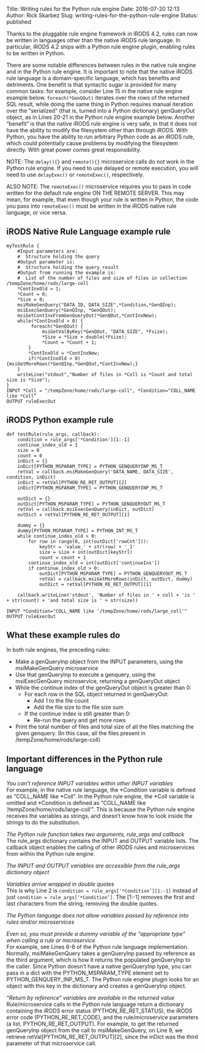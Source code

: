 Title: Writing rules for the Python rule engine
Date: 2016-07-20 12:13
Author: Rick Skarbez
Slug: writing-rules-for-the-python-rule-engine
Status: published

Thanks to the pluggable rule engine framework in iRODS 4.2, rules can
now be written in languages other than the native iRODS rule language.
In particular, iRODS 4.2 ships with a Python rule engine plugin,
enabling rules to be written in Python.

There are some notable differences between rules in the native rule
engine and in the Python rule engine. It is important to note that the
native iRODS rule language is a domain-specific language, which has
benefits and detriments. One benefit is that syntactic sugar is provided
for many common tasks: for example, consider Line 15 in the native rule
engine example below. `foreach(*GenQOut)` iterates over the rows of the
returned SQL result, while doing the same thing in Python requires
manual iteration over the “serialized” (that is, turned into a Python
dictionary) genQueryOut object, as in Lines 20-21 in the Python rule
engine example below. Another “benefit” is that the native iRODS rule
engine is very safe, in that it does not have the ability to modify the
filesystem other than through iRODS. With Python, you have the ability
to run arbitrary Python code as an iRODS rule, which could potentially
cause problems by modifying the filesystem directly. With great power
comes great responsibility.

NOTE: The `delay(){}` and `remote(){}` microservice calls do not work in
the Python rule engine. If you need to use delayed or remote execution,
you will need to use `delayExec()` or `remoteExec()`, respectively.

ALSO NOTE: The `remoteExec()` microservice requires you to pass in code
written for the default rule engine ON THE REMOTE SERVER. This may mean,
for example, that even though your rule is written in Python, the code
you pass into `remoteExec()` must be written in the iRODS native rule
language, or vice versa.

iRODS Native Rule Language example rule
---------------------------------------

    myTestRule {                                                                                                  
        #Input parameters are:
        #  Structure holding the query
        #Output parameter is:
        #  Structure holding the query result
        #Output from running the example is:
        #  List of the number of files and size of files in collection /tempZone/home/rods/large-coll
        *ContInxOld = 1;
        *Count = 0;
        *Size = 0;
        msiMakeGenQuery("DATA_ID, DATA_SIZE",*Condition,*GenQInp);
        msiExecGenQuery(*GenQInp, *GenQOut);
        msiGetContInxFromGenQueryOut(*GenQOut,*ContInxNew);
        while(*ContInxOld > 0) {
             foreach(*GenQOut) {
                 msiGetValByKey(*GenQOut, "DATA_SIZE", *Fsize);
                 *Size = *Size + double(*Fsize);
                 *Count = *Count + 1;
            }
            *ContInxOld = *ContInxNew;
            if(*ContInxOld > 0) {msiGetMoreRows(*GenQInp,*GenQOut,*ContInxNew);}
        }
        writeLine("stdout","Number of files in *Coll is *Count and total size is *Size");
    }
    INPUT *Coll = "/tempZone/home/rods/large-coll", *Condition="COLL_NAME like *Coll”
    OUTPUT ruleExecOut

iRODS Python example rule
-------------------------

    def testRule(rule_args, callback):                                                                            
        condition = rule_args['*Condition'][1:-1]
        continue_index_old = 1
        size = 0
        count = 0
        inDict = {}
        inDict[PYTHON_MSPARAM_TYPE] = PYTHON_GENQUERYINP_MS_T
        retVal = callback.msiMakeGenQuery('DATA_NAME, DATA_SIZE', condition, inDict)
        inDict = retVal[PYTHON_RE_RET_OUTPUT][2]
        inDict[PYTHON_MSPARAM_TYPE] = PYTHON_GENQUERYINP_MS_T

        outDict = {}
        outDict[PYTHON_MSPARAM_TYPE] = PYTHON_GENQUERYOUT_MS_T
        retVal = callback.msiExecGenQuery(inDict, outDict)
        outDict = retVal[PYTHON_RE_RET_OUTPUT][1]

        dummy = {}
        dummy[PYTHON_MSPARAM_TYPE] = PYTHON_INT_MS_T
        while continue_index_old > 0:
            for row in range(0, int(outDict['rowCnt'])):
                keyStr = 'value_' + str(row) + '_1'
                size = size + int(outDict[keyStr])
                count = count + 1
            continue_index_old = int(outDict['continueInx'])
            if continue_index_old > 0:
                outDict[PYTHON_MSPARAM_TYPE] = PYTHON_GENQUERYOUT_MS_T
                retVal = callback.msiGetMoreRows(inDict, outDict, dummy)
                outDict = retVal[PYTHON_RE_RET_OUTPUT][1]

        callback.writeLine('stdout', 'Number of files in ' + coll + 'is ' + str(count) + 'and total size is ' + str(size))

    INPUT *Condition="COLL_NAME like '/tempZone/home/rods/large_coll'"
    OUTPUT ruleExecOut

What these example rules do
---------------------------

In both rule engines, the preceding rules:

-   Make a genQueryInp object from the INPUT parameters, using the
    msiMakeGenQuery microservice
-   Use that genQueryInp to execute a genquery, using the
    msiExecGenQuery microservice, returning a genQueryOut object
-   While the continue index of the genQueryOut object is greater than
    0:
    -   For each row in the SQL object returned in genQueryOut:
        -   Add 1 to the file count
        -   Add the file size to the file size sum
    -   If the continue index is still greater than 0:
        -   Re-run the query and get more rows
-   Print the total number of files and total size of all the files
    matching the given genquery. (In this case, all the files present in
    /tempZone/home/rods/large-coll)

Important differences in the Python rule language
-------------------------------------------------

*You can’t reference INPUT variables within other INPUT variables*  
For example, in the native rule language, the \*Condition variable is
defined as “COLL\_NAME like \*Coll”. In the Python rule engine, the
\*Coll variable is omitted and \*Condition is defined as “COLL\_NAME
like ‘/tempZone/home/rods/large-coll’”. This is because the Python rule
engine receives the variables as strings, and doesn’t know how to look
inside the strings to do the substitution.

*The Python rule function takes two arguments, rule\_args and callback*  
The rule\_args dictionary contains the INPUT and OUTPUT variable lists.
The callback object enables the calling of other iRODS rules and
microservices from within the Python rule engine.

*The INPUT and OUTPUT variables are accessible from the rule\_args
dictionary object*

*Variables arrive wrapped in double quotes*  
This is why Line 2 is `condition = rule_args['*Condition’][1:-1]`
instead of just `condition = rule_args[‘*Condition’]`. The [1:-1]
removes the first and last characters from the string, removing the
double quotes.

*The Python language does not allow variables passed by reference into
rules and/or microservices*

*Even so, you must provide a dummy variable of the “appropriate type”
when calling a rule or microservice*  
For example, see Lines 6-8 of the Python rule language implementation.
Normally, msiMakeGenQuery takes a genQueryInp passed by reference as the
third argument, which is how it returns the populated genQueryInp to the
caller. Since Python doesn’t have a native genQueryInp type, you can
pass in a dict with the PYTHON\_MSPARAM\_TYPE element set to
PYTHON\_GENQUERY\_INP\_MS\_T. The Python rule engine plugin looks for an
object with this key in the dictionary and creates a genQueryInp object.

*“Return by reference” variables are available in the returned value*  
Rule/microservice calls in the Python rule language return a dictionary
containing the iRODS error status (PYTHON\_RE\_RET\_STATUS), the iRODS
error code (PYTHON\_RE\_RET\_CODE), and the rule/microservice parameters
(a list, PYTHON\_RE\_RET\_OUTPUT). For example, to get the returned
genQueryInp object from the call to msiMakeGenQuery, on Line 9, we
retrieve retVal[PYTHON\_RE\_RET\_OUTPUT][2], since the inDict was the
third parameter of that microservice call.
